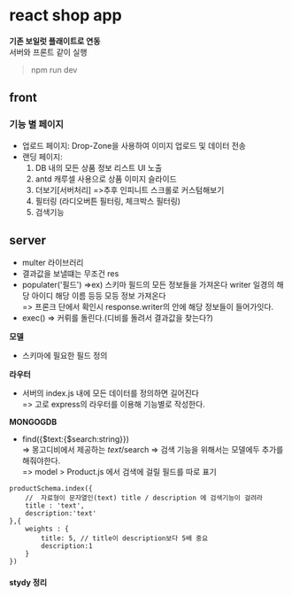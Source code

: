 # react shop app 
**기존 보일럿 플래이트로 연동**  
서버와 프론트 같이 실행 
> npm run dev

## front  
### 기능 별 페이지
- 업로드 페이지: Drop-Zone을 사용하여 이미지 업로드 및 데이터 전송
- 랜딩 페이지:  
   1. DB 내의 모든 상품 정보 리스트 UI 노출
   2. antd 캐루셀 사용으로 상품 이미지 슬라이드  
   3. 더보기[서버처리] =>추후 인피니트 스크롤로 커스텀해보기
   4. 필터링 (라디오버튼 필터링, 체크박스 필터링)
   5. 검색기능

## server
- multer 라이브러리 
- 결과값을 보낼떄는  무조건  res 
- populater('필드') =>ex) 스키마 필드의 모든 정보들을 가져온다 writer 일경의 해당 아이디 해당 이름 등등 모등 정보 가져온다  
  => 프론크 단에서 확인시 response.writer의 안에 해당 정보들이 들어가잇다.
- exec() => 커뤼를 돌린다.(디비를 돌려서 결과값을 찾는다?)

**모델**
- 스키마에 필요한 필드 정의

**라우터**
- 서버의 index.js 내에 모든 데이터를 정의하면 길어진다  
=> 고로 express의 라우터를 이용해 기능별로 작성한다.

**MONGOGDB**
- find({$text:{$search:string}})  
=> 몽고디비에서 제공하는 $text/$search => 검색 기능을 위해서는 모델에두 추가를 해줘야한다.  
=> model > Product.js 에서 검색에 걸릴 필드를 따로 표기   
```
productSchema.index({
    //  자료형이 문자열인(text) title / description 에 검색기능이 걸려라
    title : 'text',
    description:'text'
},{
    weights : {
        title: 5, // title이 description보다 5배 중요
        description:1
    }
})
```

#### stydy 정리
